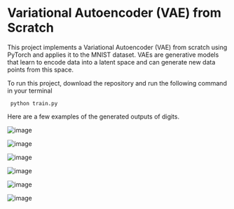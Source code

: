# Variational Autoencoder (VAE) from Scratch

This project implements a Variational Autoencoder (VAE) from scratch using PyTorch and applies it to the MNIST dataset. VAEs are generative models that learn to encode data into a latent space and can generate new data points from this space.

To run this project, download the repository and run the following command in your terminal

``` python train.py```


Here are a few examples of the generated outputs of digits.


![image](https://github.com/user-attachments/assets/9af39dc7-b8b1-49e1-b385-fff7074f37de)


![image](https://github.com/user-attachments/assets/271b386c-18c4-4a69-8593-1639343007d2)


![image](https://github.com/user-attachments/assets/55f4d6c0-b2d1-41c8-a63a-f0a1c4d66a8b)


![image](https://github.com/user-attachments/assets/dc4221f2-7006-4e33-96dc-540f922ff23b)


![image](https://github.com/user-attachments/assets/755536d2-c4ed-4b9e-b626-4faa87a863ea)


![image](https://github.com/user-attachments/assets/3e758fa3-a0e4-4f7e-9f2e-f96c88542651)


